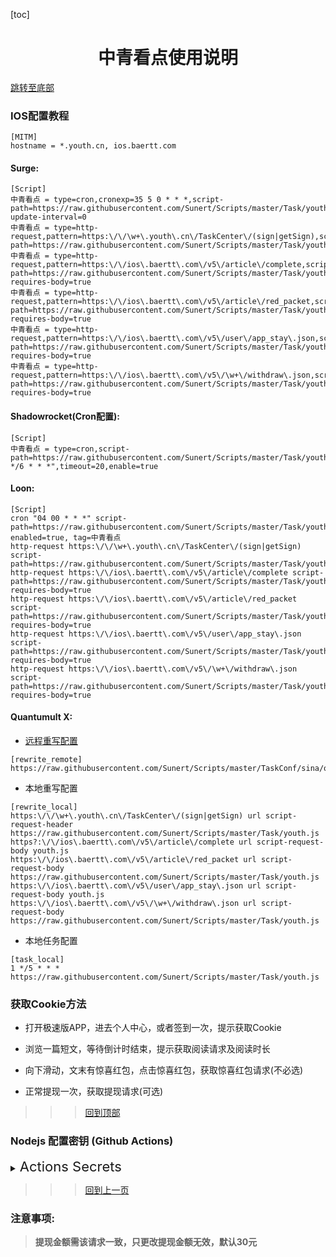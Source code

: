 
  [toc]  

 #  <center> 中青看点使用说明 </center>

 [跳转至底部](#注意事项)

### IOS配置教程
 ```
[MITM]
hostname = *.youth.cn, ios.baertt.com 
 ```
#### Surge:
 
 ```
[Script]
中青看点 = type=cron,cronexp=35 5 0 * * *,script-path=https://raw.githubusercontent.com/Sunert/Scripts/master/Task/youth.js,script-update-interval=0
中青看点 = type=http-request,pattern=https:\/\/\w+\.youth\.cn\/TaskCenter\/(sign|getSign),script-path=https://raw.githubusercontent.com/Sunert/Scripts/master/Task/youth.js
中青看点 = type=http-request,pattern=https:\/\/ios\.baertt\.com\/v5\/article\/complete,script-path=https://raw.githubusercontent.com/Sunert/Scripts/master/Task/youth.js, requires-body=true
中青看点 = type=http-request,pattern=https:\/\/ios\.baertt\.com\/v5\/article\/red_packet,script-path=https://raw.githubusercontent.com/Sunert/Scripts/master/Task/youth.js, requires-body=true
中青看点 = type=http-request,pattern=https:\/\/ios\.baertt\.com\/v5\/user\/app_stay\.json,script-path=https://raw.githubusercontent.com/Sunert/Scripts/master/Task/youth.js, requires-body=true
中青看点 = type=http-request,pattern=https:\/\/ios\.baertt\.com\/v5\/\w+\/withdraw\.json,script-path=https://raw.githubusercontent.com/Sunert/Scripts/master/Task/youth.js, requires-body=true
```
#### Shadowrocket(Cron配置): 

```
[Script]
中青看点 = type=cron,script-path=https://raw.githubusercontent.com/Sunert/Scripts/master/Task/youth.js,cronexpr="1 */6 * * *",timeout=20,enable=true
```
####  Loon:
 
 ```
[Script]
cron "04 00 * * *" script-path=https://raw.githubusercontent.com/Sunert/Scripts/master/Task/youth.js, enabled=true, tag=中青看点
http-request https:\/\/\w+\.youth\.cn\/TaskCenter\/(sign|getSign) script-path=https://raw.githubusercontent.com/Sunert/Scripts/master/Task/youth.js
http-request https:\/\/ios\.baertt\.com\/v5\/article\/complete script-path=https://raw.githubusercontent.com/Sunert/Scripts/master/Task/youth.js, requires-body=true
http-request https:\/\/ios\.baertt\.com\/v5\/article\/red_packet script-path=https://raw.githubusercontent.com/Sunert/Scripts/master/Task/youth.js, requires-body=true
http-request https:\/\/ios\.baertt\.com\/v5\/user\/app_stay\.json script-path=https://raw.githubusercontent.com/Sunert/Scripts/master/Task/youth.js, requires-body=true
http-request https:\/\/ios\.baertt\.com\/v5\/\w+\/withdraw\.json script-path=https://raw.githubusercontent.com/Sunert/Scripts/master/Task/youth.js, requires-body=true
```
#### Quantumult X:
   * [远程重写配置](https://raw.githubusercontent.com/Sunert/Scripts/master/TaskConf/youth/qx_rewite.txt)
   
```
[rewrite_remote]
https://raw.githubusercontent.com/Sunert/Scripts/master/TaskConf/sina/qx_rewite.txt
```
   * 本地重写配置
   
```
[rewrite_local]
https:\/\/\w+\.youth\.cn\/TaskCenter\/(sign|getSign) url script-request-header https://raw.githubusercontent.com/Sunert/Scripts/master/Task/youth.js
https?:\/\/ios\.baertt\.com\/v5\/article\/complete url script-request-body youth.js
https:\/\/ios\.baertt\.com\/v5\/article\/red_packet url script-request-body https://raw.githubusercontent.com/Sunert/Scripts/master/Task/youth.js
https:\/\/ios\.baertt\.com\/v5\/user\/app_stay\.json url script-request-body youth.js
https:\/\/ios\.baertt\.com\/v5\/\w+\/withdraw\.json url script-request-body https://raw.githubusercontent.com/Sunert/Scripts/master/Task/youth.js
```
   * 本地任务配置
   
```
[task_local]
1 */5 * * * https://raw.githubusercontent.com/Sunert/Scripts/master/Task/youth.js
```
###  获取Cookie方法
  * 打开极速版APP，进去个人中心，或者签到一次，提示获取Cookie
  - 浏览一篇短文，等待倒计时结束，提示获取阅读请求及阅读时长
  * 向下滑动，文末有惊喜红包，点击惊喜红包，获取惊喜红包请求(不必选)
  - 正常提现一次，获取提现请求(可选)
  
 >>> [回到顶部](#中青看点使用说明)

### Nodejs 配置密钥 (Github Actions)

<details>

  <summary>
    <span style="font-size:22">
       Actions Secrets 
    </span>
  </summary>  

| Name | 脚本相关YML | Value分割符 | 必须 / 可选 | 注意事项及样式(其中"xxx"代表任意字符) |
| :-------: | :------: | :-------: | ------ | ------- |
| YOUTH_HEADER | <span style="font-size:18; color:#0000ff"> 中青看点 youth.yml </span> |  #  | 必须 | 请求地址:  "https://kd.youth.cn/TaskCenter/getSign"，  <br>中青签到请求头: { xxx } |
| YOUTH_ARTBODY | 同上 | & | 必须 | 请求地址: "https://ios.baertt.com/v5/article/complete"， <br>阅读请求体: p=xxx |
| YOUTH_REDBODY | 同上 | & | 必须 | 请求地址: "https://ios.baertt.com/v5/article/red_packet"， <br>惊喜红包请求体: p=xxx |
| YOUTH_TIME | 同上 | & | 必须 | 请求地址: "https://ios.baertt.com/v5/user/app_stay.json"，  <br>阅读时长请求体: p=xxx |
| YOUTH_NOTIFY_CONTROL | 同上 | true/false | 可选 | 中青通知开关 <br>默认当转盘次数为50或者100并且余额大于10元时推送通知 |
|  |  |  | - |  |
| YOUTH_READ | <span style="font-size:18; color:#0000ff">中青阅读 youth_read.yml</span> | &或者换行 | 必须 | 请求地址: "https://ios.baertt.com/v5/article/complete"，  <br>阅读请求体: p=xxx |
| YOUTH_START | <span style="font-size:18; color:#0000ff">中青浏览赚 youth_gain.yml</span> | & | 必须 | 请求地址: "https://ios.baertt.com/v5/task/browse_start.json"，  <br>阅读请求体: p=xxx |
| YOUTH_END | 同上 | & | 必须 | 请求地址: "https://ios.baertt.com/v5/task/browse_end.json"，  <br>阅读请求体: p=xxx |

</details>

 >>> [回到上一页](..)
 
### 注意事项:
 > __提现金额需该请求一致，只更改提现金额无效，默认30元__





  
  
  
  
  
